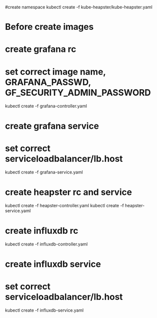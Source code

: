 #create namespace
kubectl create -f kube-heapster/kube-heapster.yaml

# Before create images

# create grafana rc
# set correct image name, GRAFANA_PASSWD, GF_SECURITY_ADMIN_PASSWORD
kubectl create -f grafana-controller.yaml

# create grafana service
# set correct serviceloadbalancer/lb.host
kubectl create -f grafana-service.yaml

# create heapster rc and service
kubectl create -f heapster-controller.yaml
kubectl create -f heapster-service.yaml

# create influxdb rc
kubectl create -f influxdb-controller.yaml

# create influxdb service
# set correct serviceloadbalancer/lb.host
kubectl create -f influxdb-service.yaml
